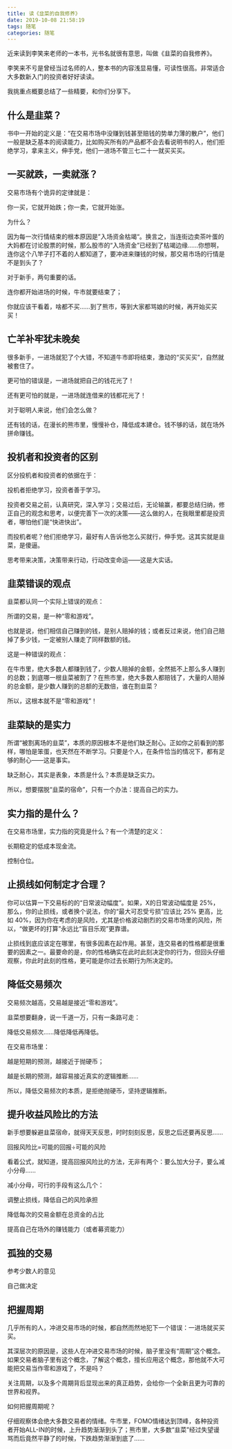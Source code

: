 ```yaml
---
title: 读《韭菜的自我修养》
date: 2019-10-08 21:58:19
tags: 随笔
categories: 随笔
---
```


近来读到李笑来老师的一本书，光书名就很有意思，叫做《韭菜的自我修养》。

李笑来不亏是曾经当过名师的人，整本书的内容浅显易懂，可读性很高。非常适合大多数新入门的投资者好好读读。

我挑重点概要总结了一些精要，和你们分享下。

## 什么是韭菜？

书中一开始的定义是：“在交易市场中没赚到钱甚至赔钱的势单力薄的散户”，他们一般是缺乏基本的阅读能力，比如购买所有的产品都不会去看说明书的人，他们拒绝学习，拿来主义，伸手党，他们一进场不管三七二十一就买买买。

## 一买就跌，一卖就涨？

交易市场有个诡异的定律就是：

你一买，它就开始跌；你一卖，它就开始涨。

为什么？

因为每一次行情结束的根本原因是”入场资金枯竭“。换言之，当连街边卖茶叶蛋的大妈都在讨论股票的时候，那么股市的“入场资金”已经到了枯竭边缘……你想啊，连你这个八竿子打不着的人都知道了，要冲进来赚钱的时候，那交易市场的行情是不是到头了？

对于新手，两句重要的话。

连你都开始进场的时候，牛市就要结束了；

你就应该干看着，啥都不买……到了熊市，等到大家都骂娘的时候，再开始买买买！

## 亡羊补牢犹未晚矣

很多新手，一进场就犯了个大错，不知道牛市即将结束，激动的“买买买”，自然就被套住了。

更可怕的错误是，一进场就把自己的钱花光了！

还有更可怕的就是，一进场就连借来的钱都花光了！

对于聪明人来说，他们会怎么做？

还有钱的话，在漫长的熊市里，慢慢补仓，降低成本建仓。钱不够的话，就在场外拼命赚钱。

## 投机者和投资者的区别

区分投机者和投资者的依据在于：

 投机者拒绝学习，投资者善于学习。

投资者交易之前，认真研究，深入学习；交易过后，无论输赢，都要总结归纳，修正自己的观念和思考，以便完善下一次的决策——这么做的人，在我眼里都是投资者，哪怕他们是“快进快出”。

而投机者呢？他们拒绝学习，最好有人告诉他怎么买就行，伸手党。这其实就是韭菜，是傻逼。

思考带来决策，决策带来行动，行动改变命运——这是大实话。

## 韭菜错误的观点

韭菜都认同一个实际上错误的观点：

所谓的交易，是一种“零和游戏”。

也就是说，他们相信自己赚到的钱，是别人赔掉的钱；或者反过来说，他们自己赔掉了多少钱，一定被别人赚走了同样数额的钱。

这是一种错误的观点：

在牛市里，绝大多数人都赚到钱了，少数人赔掉的金额，全然抵不上那么多人赚到的总数；到底哪一根韭菜被割了？在熊市里，绝大多数人都赔钱了，大量的人赔掉的总金额，是少数人赚到的总额的无数倍，谁在割韭菜？

所以，这根本就不是“零和游戏”！

## 韭菜缺的是实力

所谓“被割离场的韭菜”，本质的原因根本不是他们缺乏耐心。正如你之前看到的那样，哪怕是笨蛋，也天然在不断学习。只要是个人，在条件恰当的情况下，都有足够的耐心——这是事实。

缺乏耐心，其实是表象，本质是什么？本质是缺乏实力。

所以，想要摆脱“韭菜的宿命”，只有一个办法：提高自己的实力。

## 实力指的是什么？

在交易市场里，实力指的究竟是什么？有一个清楚的定义：

 长期稳定的低成本现金流。

控制仓位。

## 止损线如何制定才合理？

你可以估算一下交易标的的“日常波动幅度”。如果，X的日常波动幅度是 25%，那么，你的止损线，或者换个说法，你的“最大可忍受亏损”应该比 25% 更高，比如 40%，因为你在考虑的是风险，尤其是价格波动剧烈的交易市场里的风险，所以，“做更坏的打算”永远比“盲目乐观”更靠谱。

止损线到底应该定在哪里，有很多因素在起作用。甚至，连交易者的性格都是很重要的因素之一。最要命的是，你的性格确实在此时此刻决定你的行为，但回头仔细观察，你此时此刻的性格，更可能是你过去长期行为所决定的。

## 降低交易频次

交易频次越高，交易越是接近“零和游戏”。

韭菜想要翻身，说一千道一万，只有一条路可走：

降低交易频次……降低降低再降低。

在交易市场里：

越是短期的预测，越接近于抛硬币； 

越是长期的预测，越容易接近真实的逻辑推断……

所以，降低交易频次的本质，是拒绝抛硬币，坚持逻辑推断。

## 提升收益风险比的方法

新手想要躲避韭菜宿命，就得天天反思，时时刻刻反思，反思之后还要再反思……

回报风险比=可能的回报÷可能的风险

看着公式，就知道，提高回报风险比的方法，无非有两个：要么加大分子，要么减小分母……

减小分母，可行的手段有这么几个：

调整止损线，降低自己的风险承担

降低每次的交易金额在总资金的占比

提高自己在场外的赚钱能力（或者募资能力）

## 孤独的交易

参考少数人的意见

自己做决定

## 把握周期

几乎所有的人，冲进交易市场的时候，都自然而然地犯下一个错误：一进场就买买买。

其深层次的原因是，这些人在冲进交易市场的时候，脑子里没有“周期”这个概念。如果交易者脑子里有这个概念，了解这个概念，擅长应用这个概念，那他就不大可能把交易当作零和游戏了，不是吗？

关注周期，以及多个周期背后显现出来的真正趋势，会给你一个全新且更为可靠的世界和视界。

如何把握周期呢？

仔细观察体会绝大多数交易者的情绪。牛市里，FOMO情绪达到顶峰，各种投资者开始ALL-IN的时候，上升趋势渐渐到头了；熊市里，大多数“韭菜”经过失望谩骂而后竟然平静了的时候，下跌趋势渐渐到底了……

